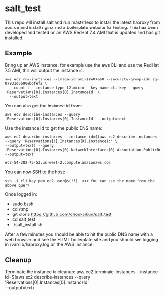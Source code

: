 # salt_test
This repo will install salt and run masterless to install the latest haproxy from source and install nginx and a boilerplate website
for testing.  This has been developed and tested on an AWS RedHat 7.4 AMI that is updated and has git installed.

## Example
  Bring up an AWS instance, for example use the aws CLI and use the RedHat 7.5 AMI, this will output the instance id:
 
    aws ec2 run-instances --image-id ami-28e07e50 --security-group-ids sg-07931d6b906bdfef2 \
      --count 1 --instance-type t2.micro --key-name cli-key --query 'Reservations[0].Instances[0].InstanceId' \
      --output=text

  You can also get the instance id from:
  
    aws ec2 describe-instances --query 'Reservations[0].Instances[0].InstanceId' --output=text
    
  Use the instance id to get the public DNS name:
  
    aws ec2 describe-instances --instance-id=$(aws ec2 describe-instances --query 'Reservations[0].Instances[0].InstanceId' \
    --output=text) --query 'Reservations[0].Instances[0].NetworkInterfaces[0].Association.PublicDnsName' --output=text
    
    ec2-54-202-75-53.us-west-2.compute.amazonaws.com
    
  You can now SSH to the host:
  
    ssh -i cli-key.pem ec2-user@$(!!)  <<< You can use the name from the above query
    
  Once logged in:
  * sudo bash
  * cd /tmp
  * git clone https://github.com/choukaikun/salt_test
  * cd salt_test
  * ./salt_install.sh
    
  After a few minutes you should be able to hit the public DNS name with a web browser and see the HTML boilerplate site and 
  you should see logging in /var/lib/haproxy.log on the AWS instance.
  
## Cleanup
  Terminate the instance to cleanup:
    aws ec2 terminate-instances --instance-id=$(aws ec2 describe-instances --query 'Reservations[0].Instances[0].InstanceId' \
    --output=text)
